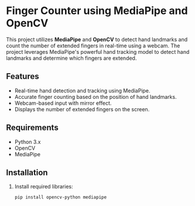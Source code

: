 # Finger Counter using MediaPipe and OpenCV

This project utilizes **MediaPipe** and **OpenCV** to detect hand landmarks and count the number of extended fingers in real-time using a webcam. The project leverages MediaPipe's powerful hand tracking model to detect hand landmarks and determine which fingers are extended.

## Features
- Real-time hand detection and tracking using MediaPipe.
- Accurate finger counting based on the position of hand landmarks.
- Webcam-based input with mirror effect.
- Displays the number of extended fingers on the screen.

## Requirements
- Python 3.x
- OpenCV
- MediaPipe

## Installation

1. Install required libraries:

   ```bash
   pip install opencv-python mediapipe
